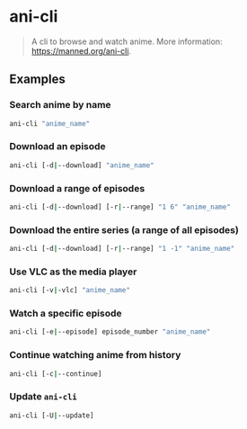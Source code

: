 # ani-cli

> A cli to browse and watch anime. More information: <https://manned.org/ani-cli>.

## Examples

### Search anime by name

```bash
ani-cli "anime_name"
```

### Download an episode

```bash
ani-cli [-d|--download] "anime_name"
```

### Download a range of episodes

```bash
ani-cli [-d|--download] [-r|--range] "1 6" "anime_name"
```

### Download the entire series (a range of all episodes)

```bash
ani-cli [-d|--download] [-r|--range] "1 -1" "anime_name"
```

### Use VLC as the media player

```bash
ani-cli [-v|-vlc] "anime_name"
```

### Watch a specific episode

```bash
ani-cli [-e|--episode] episode_number "anime_name"
```

### Continue watching anime from history

```bash
ani-cli [-c|--continue]
```

### Update `ani-cli`

```bash
ani-cli [-U|--update]
```
